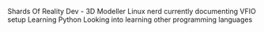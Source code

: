 Shards Of Reality Dev - 3D Modeller
Linux nerd currently documenting VFIO setup
Learning Python
Looking into learning other programming languages


<!---
TheNekOz/TheNekOz is a ✨ special ✨ repository because its `README.md` (this file) appears on your GitHub profile.
You can click the Preview link to take a look at your changes.
--->

